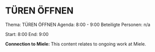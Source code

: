 # TÜREN ÖFFNEN
Thema: TÜREN ÖFFNEN
Agenda: 8:00 - 9:00
Beteiligte Personen: n/a

Start: 8:00
End: 9:00

**Connection to Miele:** This content relates to ongoing work at Miele.
